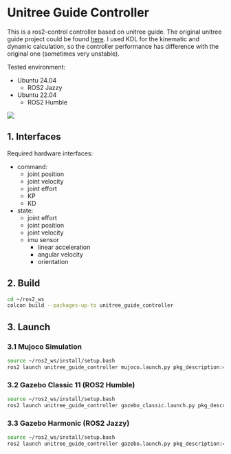 # Unitree Guide Controller

This is a ros2-control controller based on unitree guide. The original unitree guide project could be
found [here](https://github.com/unitreerobotics/unitree_guide). I used KDL for the kinematic and dynamic calculation, so
the controller performance has difference with the original one (sometimes very unstable).

Tested environment:

* Ubuntu 24.04
    * ROS2 Jazzy
* Ubuntu 22.04
    * ROS2 Humble

[![](http://i1.hdslb.com/bfs/archive/310e6208920985ac43015b2da31c01ec15e2c5f9.jpg)](https://www.bilibili.com/video/BV1aJbAeZEuo/)

## 1. Interfaces

Required hardware interfaces:

* command:
    * joint position
    * joint velocity
    * joint effort
    * KP
    * KD
* state:
    * joint effort
    * joint position
    * joint velocity
    * imu sensor
        * linear acceleration
        * angular velocity
        * orientation

## 2. Build

```bash
cd ~/ros2_ws
colcon build --packages-up-to unitree_guide_controller
```

## 3. Launch

### 3.1 Mujoco Simulation

```bash
source ~/ros2_ws/install/setup.bash
ros2 launch unitree_guide_controller mujoco.launch.py pkg_description:=go2_description
```

### 3.2 Gazebo Classic 11 (ROS2 Humble)
```bash
source ~/ros2_ws/install/setup.bash
ros2 launch unitree_guide_controller gazebo_classic.launch.py pkg_description:=go2_description
```

### 3.3 Gazebo Harmonic (ROS2 Jazzy)
```bash
source ~/ros2_ws/install/setup.bash
ros2 launch unitree_guide_controller gazebo.launch.py pkg_description:=go2_description
```